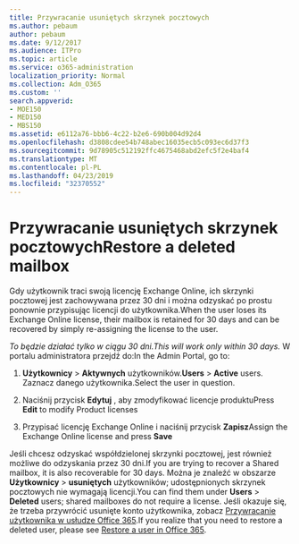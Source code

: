 ```yaml
---
title: Przywracanie usuniętych skrzynek pocztowych
ms.author: pebaum
author: pebaum
ms.date: 9/12/2017
ms.audience: ITPro
ms.topic: article
ms.service: o365-administration
localization_priority: Normal
ms.collection: Adm_O365
ms.custom: ''
search.appverid:
- MOE150
- MED150
- MBS150
ms.assetid: e6112a76-bbb6-4c22-b2e6-690b004d92d4
ms.openlocfilehash: d3808cdee54b748abec16035ecb5c093ec6d37f3
ms.sourcegitcommit: 9d78905c512192ffc4675468abd2efc5f2e4baf4
ms.translationtype: MT
ms.contentlocale: pl-PL
ms.lasthandoff: 04/23/2019
ms.locfileid: "32370552"
---
```

# <a name="restore-a-deleted-mailbox"></a><span data-ttu-id="6e2f7-102">Przywracanie usuniętych skrzynek pocztowych</span><span class="sxs-lookup"><span data-stu-id="6e2f7-102">Restore a deleted mailbox</span></span>

<span data-ttu-id="6e2f7-103">Gdy użytkownik traci swoją licencję Exchange Online, ich skrzynki pocztowej jest zachowywana przez 30 dni i można odzyskać po prostu ponownie przypisując licencji do użytkownika.</span><span class="sxs-lookup"><span data-stu-id="6e2f7-103">When the user loses its Exchange Online license, their mailbox is retained for 30 days and can be recovered by simply re-assigning the license to the user.</span></span>
  
 <span data-ttu-id="6e2f7-104">*To będzie działać tylko w ciągu 30 dni.*</span><span class="sxs-lookup"><span data-stu-id="6e2f7-104">*This will work only within 30 days.*</span></span>  <span data-ttu-id="6e2f7-105">W portalu administratora przejdź do:</span><span class="sxs-lookup"><span data-stu-id="6e2f7-105">In the Admin Portal, go to:</span></span> 
  
1. <span data-ttu-id="6e2f7-106">**Użytkownicy** \> **Aktywnych** użytkowników.</span><span class="sxs-lookup"><span data-stu-id="6e2f7-106">**Users** \> **Active** users.</span></span> <span data-ttu-id="6e2f7-107">Zaznacz danego użytkownika.</span><span class="sxs-lookup"><span data-stu-id="6e2f7-107">Select the user in question.</span></span> 
    
2. <span data-ttu-id="6e2f7-108">Naciśnij przycisk **Edytuj** , aby zmodyfikować licencje produktu</span><span class="sxs-lookup"><span data-stu-id="6e2f7-108">Press **Edit** to modify Product licenses</span></span> 
    
3. <span data-ttu-id="6e2f7-109">Przypisać licencję Exchange Online i naciśnij przycisk **Zapisz**</span><span class="sxs-lookup"><span data-stu-id="6e2f7-109">Assign the Exchange Online license and press **Save**</span></span>
    
<span data-ttu-id="6e2f7-110">Jeśli chcesz odzyskać współdzielonej skrzynki pocztowej, jest również możliwe do odzyskania przez 30 dni.</span><span class="sxs-lookup"><span data-stu-id="6e2f7-110">If you are trying to recover a Shared mailbox, it is also recoverable for 30 days.</span></span> <span data-ttu-id="6e2f7-111">Można je znaleźć w obszarze **Użytkownicy** \> **usuniętych** użytkowników; udostępnionych skrzynek pocztowych nie wymagają licencji.</span><span class="sxs-lookup"><span data-stu-id="6e2f7-111">You can find them under **Users** \> **Deleted** users; shared mailboxes do not require a license.</span></span> <span data-ttu-id="6e2f7-112">Jeśli okazuje się, że trzeba przywrócić usunięte konto użytkownika, zobacz [Przywracanie użytkownika w usłudze Office 365](https://docs.microsoft.com/en-us/office365/admin/add-users/restore-user).</span><span class="sxs-lookup"><span data-stu-id="6e2f7-112">If you realize that you need to restore a deleted user, please see [Restore a user in Office 365](https://docs.microsoft.com/en-us/office365/admin/add-users/restore-user).</span></span>
  

